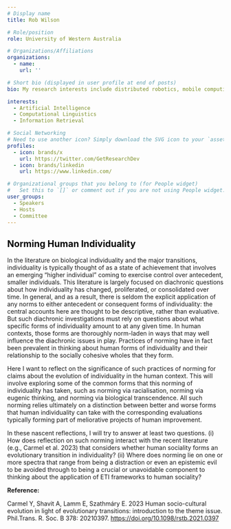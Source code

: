 ```yaml
---
# Display name
title: Rob Wilson

# Role/position
role: University of Western Australia

# Organizations/Affiliations
organizations:
  - name: 
    url: ''

# Short bio (displayed in user profile at end of posts)
bio: My research interests include distributed robotics, mobile computing and programmable matter.

interests:
  - Artificial Intelligence
  - Computational Linguistics
  - Information Retrieval

# Social Networking
# Need to use another icon? Simply download the SVG icon to your `assets/media/icons/` folder.
profiles:
  - icon: brands/x
    url: https://twitter.com/GetResearchDev
  - icon: brands/linkedin
    url: https://www.linkedin.com/

# Organizational groups that you belong to (for People widget)
#   Set this to `[]` or comment out if you are not using People widget.
user_groups:
  - Speakers
  - Hosts
  - Committee
---
```


<h2 style="color: #050505; text-align: left;">Norming Human Individuality</h2>

In the literature on biological individuality and the major transitions, individuality is typically thought of as a state of achievement that involves an emerging “higher individual” coming to exercise control over antecedent, smaller individuals.  This literature is largely focused on diachronic questions about how individuality has changed, proliferated, or consolidated over time.  In general, and as a result, there is seldom the explicit application of any norms to either antecedent or consequent forms of individuality: the central accounts here are thought to be descriptive, rather than evaluative.  But such diachronic investigations must rely on questions about what specific forms of individuality amount to at any given time.  In human contexts, those forms are thoroughly norm-laden in ways that may well influence the diachronic issues in play.  Practices of norming have in fact been prevalent in thinking about human forms of individuality and their relationship to the socially cohesive wholes that they form. 
 
Here I want to reflect on the significance of such practices of norming for claims about the evolution of individuality in the human context.  This will involve exploring some of the common forms that this norming of individuality has taken, such as norming via racialisation, norming via eugenic thinking, and norming via biological transcendence.  All such norming relies ultimately on a distinction between better and worse forms that human individuality can take with the corresponding evaluations typically forming part of meliorative projects of human improvement. 
 
In these nascent reflections, I will try to answer at least two questions.  (i) How does reflection on such norming interact with the recent literature (e.g., Carmel et al. 2023) that considers whether human sociality forms an evolutionary transition in individuality? (ii) Where does norming lie on one or more spectra that range from being a distraction or even an epistemic evil to be avoided through to being a crucial or unavoidable component to thinking about the application of ETI frameworks to human sociality?  

<b>Reference:</b>

Carmel Y, Shavit A, Lamm E, Szathmáry E. 2023 Human socio-cultural evolution in light of evolutionary transitions: introduction to the theme issue. Phil.Trans. R. Soc. B 378: 20210397. https://doi.org/10.1098/rstb.2021.0397 

